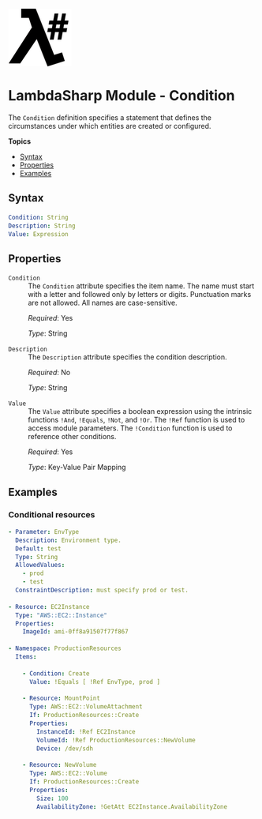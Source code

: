 ![λ#](LambdaSharpLogo.png)

# LambdaSharp Module - Condition

The `Condition` definition specifies a statement that defines the circumstances under which entities are created or configured.

__Topics__
* [Syntax](#syntax)
* [Properties](#properties)
* [Examples](#examples)

## Syntax

```yaml
Condition: String
Description: String
Value: Expression
```

## Properties

<dl>

<dt><code>Condition</code></dt>
<dd>
The <code>Condition</code> attribute specifies the item name. The name must start with a letter and followed only by letters or digits. Punctuation marks are not allowed. All names are case-sensitive.

<i>Required</i>: Yes

<i>Type</i>: String
</dd>

<dt><code>Description</code></dt>
<dd>
The <code>Description</code> attribute specifies the condition description.

<i>Required</i>: No

<i>Type</i>: String
</dd>

<dt><code>Value</code></dt>
<dd>
The <code>Value</code> attribute specifies a boolean expression using the intrinsic functions <code>!And</code>, <code>!Equals</code>, <code>!Not</code>, and <code>!Or</code>. The <code>!Ref</code> function is used to access module parameters. The <code>!Condition</code> function is used to reference other conditions.

<i>Required</i>: Yes

<i>Type</i>: Key-Value Pair Mapping
</dd>

</dl>


## Examples

### Conditional resources

```yaml
- Parameter: EnvType
  Description: Environment type.
  Default: test
  Type: String
  AllowedValues:
    - prod
    - test
  ConstraintDescription: must specify prod or test.

- Resource: EC2Instance
  Type: "AWS::EC2::Instance"
  Properties:
    ImageId: ami-0ff8a91507f77f867

- Namespace: ProductionResources
  Items:

    - Condition: Create
      Value: !Equals [ !Ref EnvType, prod ]

    - Resource: MountPoint
      Type: AWS::EC2::VolumeAttachment
      If: ProductionResources::Create
      Properties:
        InstanceId: !Ref EC2Instance
        VolumeId: !Ref ProductionResources::NewVolume
        Device: /dev/sdh

    - Resource: NewVolume
      Type: AWS::EC2::Volume
      If: ProductionResources::Create
      Properties:
        Size: 100
        AvailabilityZone: !GetAtt EC2Instance.AvailabilityZone
```

